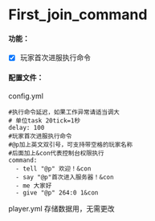 # First_join_command  
#### 功能：
 - [X] 玩家首次进服执行命令
#### 配置文件： 
config.yml 
```
#执行命令延迟，如果工作异常请适当调大
# 单位task 20tick=1秒
delay: 100
#玩家首次进服执行命令
#@p加上英文双引号，可支持带空格的玩家名称
#后面加上&con代表控制台权限执行
command:
  - tell "@p" 欢迎！&con
  - say "@p"首次进入服务器！&con
  - me 大家好
  - give "@p" 264:0 1&con
```
player.yml 存储数据用，无需更改